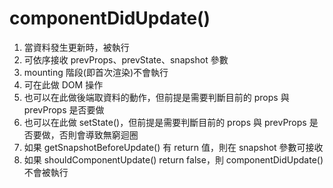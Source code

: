 # componentDidUpdate()
1. 當資料發生更新時，被執行
2. 可依序接收 prevProps、prevState、snapshot 參數
3. mounting 階段(即首次渲染)不會執行
4. 可在此做 DOM 操作
5. 也可以在此做後端取資料的動作，但前提是需要判斷目前的 props 與 prevProps 是否要做
6. 也可以在此做 setState()，但前提是需要判斷目前的 props 與 prevProps 是否要做，否則會導致無窮迴圈
7. 如果 getSnapshotBeforeUpdate() 有 return 值，則在 snapshot 參數可接收
8. 如果 shouldComponentUpdate() return false，則 componentDidUpdate() 不會被執行